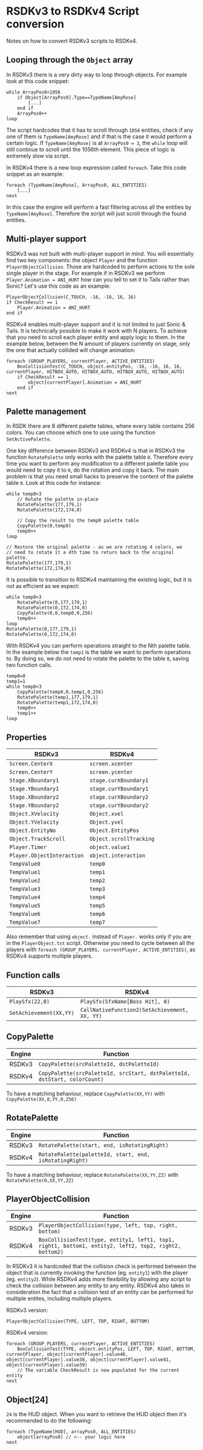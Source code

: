 # RSDKv3 to RSDKv4 Script conversion

Notes on how to convert RSDKv3 scripts to RSDKv4.

## Looping through the `Object` array

In RSDKv3 there is a very dirty way to loop through objects. For example look at this code snippet:

```rsdk
while ArrayPos0<1056
    if Object[ArrayPos0].Type==TypeName[AmyRose]
        [...]
    end if
    ArrayPos0++
loop
```

The script hardcodes that it has to scroll through `1056` entities, check if any one of them is `TypeName[AmyRose]` and if that is the case it would perform a certain logic. If `TypeName[AmyRose]` is at `ArrayPos0 = 3`, the `while` loop will still continue to scroll until the 1056th element. This piece of logic is extremely slow via script.

In RSDKv4 there is a new loop expression called `foreach`. Take this code snippet as an example:

```rsdk
foreach (TypeName[AmyRose], ArrayPos0, ALL_ENTITIES)
    [...]
next
```

In this case the engine will perform a fast filtering across all the entities by `TypeName[AmyRose]`. Therefore the script will just scroll through the found entities.

## Multi-player support

RSDKv3 was not built with multi-player support in mind. You will essentially find two key components: the object `Player` and the function `PlayerObjectCollision`. Those are hardcoded to perform actions to the sole single player in the stage. For example if in RSDKv3 we perform `Player.Animation = ANI_HURT` how can you tell to set it to Tails rather than Sonic? Let's use this code as an example:

```rsdk
PlayerObjectCollision(C_TOUCH, -16, -16, 16, 16)
if CheckResult == 1
    Player.Animation = ANI_HURT
end if
```

RSDKv4 enables multi-player support and it is not limited to just Sonic & Tails. It is technically possible to make it work with N players. To achieve that you need to scroll each player entity and apply logic to them. In the example below, between the N amount of players currently on stage, only the one that actually collided will change animation:

```rsdk
foreach (GROUP_PLAYERS, currentPlayer, ACTIVE_ENTITIES)
    BoxCollisionTest(C_TOUCH, object.entityPos, -16, -16, 16, 16, currentPlayer, HITBOX_AUTO, HITBOX_AUTO, HITBOX_AUTO, HITBOX_AUTO)
    if CheckResult == 1
        object[currentPlayer].Animation = ANI_HURT
    end if
next
```

## Palette management

In RSDK there are 8 different palette tables, where every table contains 256 colors. You can choose which one to use using the function `SetActivePalette`.

One key difference between RSDKv3 and RSDKv4 is that in RSDKv3 the function `RotatePalette` only works with the palette table `0`. Therefore every time you want to perform any modification to a different palette table you would need to copy it to `0`, do the rotation and copy it back. The main problem is that you need small hacks to preserve the content of the palette table `0`. Look at this code for instance:

```rsdk
while temp0<3
    // Rotate the palette in-place
    RotatePalette(177,179,1)
    RotatePalette(172,174,0)

    // Copy the result to the temp0 palette table
    CopyPalette(0,temp0)
    temp0++
loop

// Restore the original palette - as we are rotating 4 colors, we
// need to rotate it a 4th time to return back to the original palette.
RotatePalette(177,179,1)
RotatePalette(172,174,0)
```

It is possible to transition to RSDKv4 maintaining the existing logic, but it is not as efficient as we expect:

```rsdk
while temp0<3
    RotatePalette(0,177,179,1)
    RotatePalette(0,172,174,0)
    CopyPalette(0,0,temp0,0,256)
    temp0++
loop
RotatePalette(0,177,179,1)
RotatePalette(0,172,174,0)
```

With RSDKv4 you can perform operations straight to the Nth palette table. In the example below the `temp1` is the table we want to perform operations to. By doing so, we do not need to rotate the palette to the table `0`, saving two function calls.

```rsdk
temp0=0
temp1=1
while temp0<3
    CopyPalette(temp0,0,temp1,0,256)
    RotatePalette(temp1,177,179,1)
    RotatePalette(temp1,172,174,0)
    temp0++
    temp1++
loop
```

## Properties

|RSDKv3|RSDKv4|
|--|--
`Screen.CenterX`|`screen.xcenter`
`Screen.CenterY`|`screen.ycenter`
`Stage.XBoundary1`|`stage.curXBoundary1`
`Stage.YBoundary1`|`stage.curYBoundary1`
`Stage.XBoundary2`|`stage.curXBoundary2`
`Stage.YBoundary2`|`stage.curYBoundary2`
`Object.XVelocity`|`Object.xvel`
`Object.YVelocity`|`Object.yvel`
`Object.EntityNo`|`Object.EntityPos`
`Object.TrackScroll`|`Object.scrollTracking`
`Player.Timer`|`object.value1`
`Player.ObjectInteraction`|`object.interaction`
`TempValue0`| `temp0`
`TempValue1`| `temp1`
`TempValue2`| `temp2`
`TempValue3`| `temp3`
`TempValue4`| `temp4`
`TempValue5`| `temp5`
`TempValue6`| `temp6`
`TempValue7`| `temp7`

Also remember that using `object.` instead of `Player.` works only if you are in the `PlayerObject.txt` script. Otherwise you need to cycle between all the players with `foreach (GROUP_PLAYERS, currentPlayer, ACTIVE_ENTITIES)`, as RSDKv4 supports multiple players.

## Function calls

|RSDKv3|RSDKv4|
|--|--
`PlaySfx(22,0)`|`PlaySfx(SfxName[Boss Hit], 0)`
`SetAchievement(XX,YY)`|`CallNativeFunction2(SetAchievement, XX, YY)`

## CopyPalette

|Engine|Function|
|--|--
RSDKv3|`CopyPalette(srcPaletteId, dstPaletteId)`
RSDKv4|`CopyPalette(srcPaletteId, srcStart, dstPaletteId, dstStart, colorCount)`

To have a matching behaviour, replace `CopyPalette(XX,YY)` with `CopyPalette(XX,0,YY,0,256)`

## RotatePalette

|Engine|Function|
|--|--
RSDKv3| `RotatePalette(start, end, isRotatingRight)`
RSDKv4| `RotatePalette(paletteId, start, end, isRotatingRight)`

To have a matching behaviour, replace `RotatePalette(XX,YY,ZZ)` with `RotatePalette(0,XX,YY,ZZ)`

## PlayerObjectCollision

|Engine|Function|
|--|--
RSDKv3| `PlayerObjectCollision(type, left, top, right, bottom)`
RSDKv4| `BoxCollisionTest(type, entity1, left1, top1, right1, bottom1, entity2, left2, top2, right2, bottom2)`

In RSDKv3 it is hardcoded that the collision check is performed between the object that is currently invoking the function (eg. `entity1`) with the player (eg. `entity2`). While RSDKv4 adds more flexibility by allowing any script to check the collision between any entity to any entity. RSDKv4 also takes in consideration the fact that a collision test of an entity can be performed for multiple entites, including multiple players.

RSDKv3 version:

```rsdk
PlayerObjectCollision(TYPE, LEFT, TOP, RIGHT, BOTTOM)
```

RSDKv4 version:

```rsdk
foreach (GROUP_PLAYERS, currentPlayer, ACTIVE_ENTITIES)
    BoxCollisionTest(TYPE, object.entityPos, LEFT, TOP, RIGHT, BOTTOM, currentPlayer, object[currentPlayer].value40, object[currentPlayer].value38, object[currentPlayer].value41, object[currentPlayer].value39)
    // The variable CheckResult is now populated for the current entity
next
```

## Object[24]

`24` is the HUD object. When you want to retrieve the HUD object then it's recommended to do the following:

```rsdk
foreach (TypeName[HUD], arrayPos0, ALL_ENTITIES)
    object[arrayPos0] // <-- your logic here
next
```
